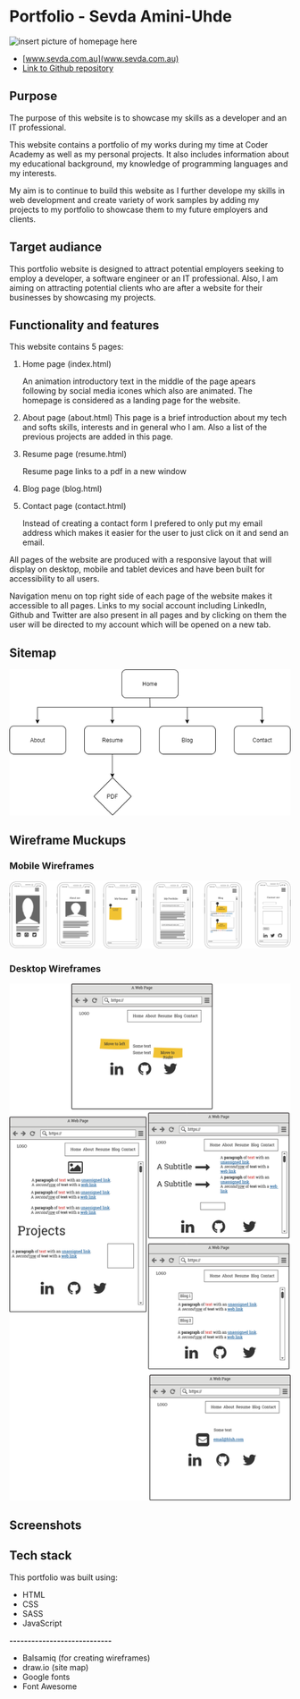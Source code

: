 # **Portfolio** - Sevda Amini-Uhde
![insert picture of homepage here]()
* [www.sevda.com.au](www.sevda.com.au)
* [Link to Github repository](https://github.com/Sevicode/portfolio_sevda)

## Purpose

The purpose of this website is to showcase my skills as a developer and an IT professional. 

This website contains a portfolio of my works during my time at Coder Academy as well as my personal projects. It also includes information about my educational background, my knowledge of programming languages and my interests. 

My aim is to continue to build this website as I further develope my skills in web development and create variety of work samples by adding my projects to my portfolio to showcase them to my future employers and clients.


## Target audiance

This portfolio website is designed to attract potential employers seeking to employ a developer, a software engineer or an IT professional. Also, I am aiming on attracting potential clients who are after a website for their businesses by showcasing my projects.

## Functionality and features

This website contains 5 pages:

1. Home page (index.html)

   An animation introductory text in the middle of the page apears following by social media icones which also are animated. The homepage is considered as a landing page for the website.

2. About page (about.html)
   This page is a brief introduction about my tech and softs skills, interests and in general who I am. Also a list of the previous projects are added in this page.



3. Resume page (resume.html)

    Resume page links to a pdf in a new window

4. Blog page (blog.html)

5. Contact page (contact.html)

    Instead of creating a contact form I prefered to only put my email address which makes it easier for the user to just click on it and send an email.

All pages of the website are produced with a responsive layout that will display on desktop, mobile and tablet devices and have been built for accessibility to all users.

Navigation menu on top right side of each page of the website makes it accessible to all pages. Links to my social account including LinkedIn, Github and Twitter are also present in all pages and by clicking on them the user will be directed to my account which will be opened on a new tab.



## Sitemap

![sitemap](docs/sitemap.png)

## Wireframe Muckups

### Mobile Wireframes

![Mobile wireframes](/docs/mobile.png)


### Desktop Wireframes

![](/docs/desktop.png)



## Screenshots



## Tech stack

This portfolio was built using:


* HTML
* CSS
* SASS
* JavaScript

**----------------------------**

* Balsamiq (for creating wireframes)
* draw.io (site map)
* Google fonts
* Font Awesome
